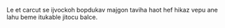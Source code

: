 Le et carcut se ijvockoh bopdukav majgon taviha haot hef hikaz vepu ane lahu beme itukable jitocu balce.